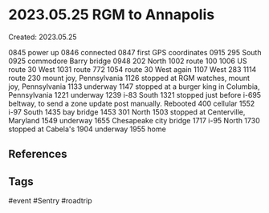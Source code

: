 # 2023.05.25 RGM to Annapolis
Created: 2023.05.25

0845 power up
0846 connected
0847 first GPS coordinates
0915 295 South
0925 commodore Barry bridge
0948 202 North
1002 route 100
1006 US route 30 West
1031 route 772
1054 route 30 West again
1107 West 283
1114 route 230 mount joy, Pennsylvania
1126 stopped at RGM watches, mount joy, Pennsylvania
1133 underway
1147 stopped at a burger king in Columbia, Pennsylvania
1221 underway
1239 i-83 South
1321 stopped just before i-695 beltway, to send a zone update post manually. Rebooted 400 cellular
1552 i-97 South
1435 bay bridge
1453 301 North
1503 stopped at Centerville, Maryland
1549 underway
1655 Chesapeake city bridge
1717 i-95 North
1730 stopped at Cabela's
1904 underway
1955 home


## References

## Tags
#event #Sentry #roadtrip